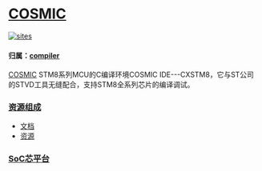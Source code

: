 ﻿# [COSMIC](https://github.com/SoCXin/COSMIC) 

[![sites](http://182.61.61.133/link/resources/SoC.png)](http://www.SoC.Xin)  

#### 归属：[compiler](https://github.com/sochub/compiler) 

[COSMIC](https://github.com/SoCXin/COSMIC) STM8系列MCU的C编译环境COSMIC IDE---CXSTM8，它与ST公司的STVD工具无缝配合，支持STM8全系列芯片的编译调试。


### [资源组成](https://github.com/SoCXin/COSMIC) 

* [文档](docs/) 
* [资源](src/) 

###  [SoC芯平台](http://www.SoC.Xin) 